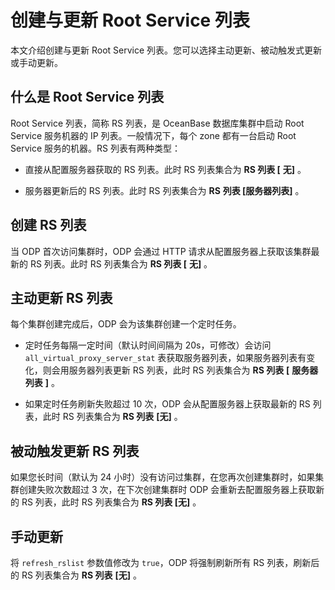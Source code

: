 # 创建与更新 Root Service 列表

本文介绍创建与更新 Root Service 列表。您可以选择主动更新、被动触发式更新或手动更新。

## 什么是 Root Service 列表

Root Service 列表，简称 RS 列表，是 OceanBase 数据库集群中启动 Root Service 服务机器的 IP 列表。一般情况下，每个 zone 都有一台启动 Root Service 服务的机器。RS 列表有两种类型：

* 直接从配置服务器获取的 RS 列表。此时 RS 列表集合为 **RS 列表 \[** **无\]** 。

* 服务器更新后的 RS 列表。此时 RS 列表集合为 **RS** **列表 \[服务器列表\]** 。

## 创建 RS 列表

当 ODP 首次访问集群时，ODP 会通过 HTTP 请求从配置服务器上获取该集群最新的 RS 列表。此时 RS 列表集合为 **RS 列表 \[** **无\]** 。

## 主动更新 RS 列表

每个集群创建完成后，ODP 会为该集群创建一个定时任务。

* 定时任务每隔一定时间（默认时间间隔为 20s，可修改）会访问 `all_virtual_proxy_server_stat` 表获取服务器列表，如果服务器列表有变化，则会用服务器列表更新 RS 列表，此时 RS 列表集合为 **RS 列表** **\[** **服务器列表** **\]** 。

* 如果定时任务刷新失败超过 10 次，ODP 会从配置服务器上获取最新的 RS 列表，此时 RS 列表集合为 **RS 列表** **\[无\]** 。

## 被动触发更新 RS 列表

如果您长时间（默认为 24 小时）没有访问过集群，在您再次创建集群时，如果集群创建失败次数超过 3 次，在下次创建集群时 ODP 会重新去配置服务器上获取新的 RS 列表，此时 RS 列表集合为 **RS 列表 \[无\]** 。

## 手动更新

将 `refresh_rslist` 参数值修改为 `true`，ODP 将强制刷新所有 RS 列表，刷新后的 RS 列表集合为 **RS 列表** **\[无\]** 。
